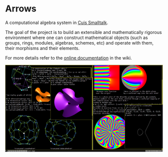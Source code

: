 # Arrows
A computational algebra system in [Cuis Smalltalk](https://github.com/Cuis-Smalltalk/Cuis-Smalltalk-Dev).

The goal of the project is to build an extensible and mathematically rigorous environment where one can construct mathematical objects (such as groups, rings, modules, algebras, schemes, etc) and operate with them, their morphisms and their elements.

For more details refer to the [online documentation](https://github.com/len/Arrows/wiki) in the wiki.


![alt tag](https://raw.githubusercontent.com/len/Arrows/master/img/screenshot2.png)

